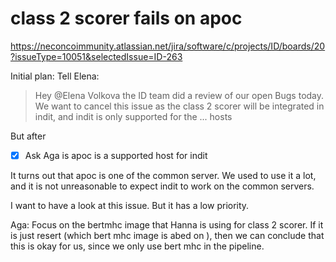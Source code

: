 # class 2 scorer fails on apoc
https://neconcoimmunity.atlassian.net/jira/software/c/projects/ID/boards/20?issueType=10051&selectedIssue=ID-263


Initial plan: 
Tell Elena:
>Hey @Elena Volkova the ID team did a review of our open Bugs today. We want to cancel this issue as the class 2 scorer will be integrated in indit, and indit is only supported for the ... hosts

But after
- [x] Ask Aga is apoc is a supported host for indit

It turns out that apoc is one of the common server. We used to use it a lot, and it is not unreasonable to
expect indit to work on the common servers.

I want to have a look at this issue. But it has a low priority.

Aga:
Focus on the bertmhc image that Hanna is using for class 2 scorer.
If it is just resert (which bert mhc image is abed on ), then we can conclude that this is okay
for us, since we only use bert mhc in the pipeline.


